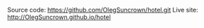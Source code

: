 Source code: https://github.com/OlegSuncrown/hotel.git
Live site: http://OlegSuncrown.github.io/hotel